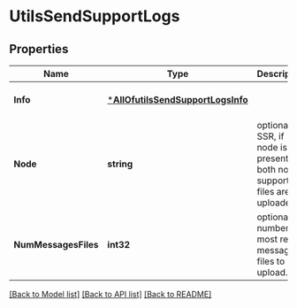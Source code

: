 # UtilsSendSupportLogs

## Properties
Name | Type | Description | Notes
------------ | ------------- | ------------- | -------------
**Info** | [***AllOfutilsSendSupportLogsInfo**](AllOfutilsSendSupportLogsInfo.md) |  | [optional] [default to null]
**Node** | **string** | optional: for SSR, if node is not present, both nodes support files are uploaded | [optional] [default to null]
**NumMessagesFiles** | **int32** | optional: number of most recent messages files to upload. | [optional] [default to 1]

[[Back to Model list]](../README.md#documentation-for-models) [[Back to API list]](../README.md#documentation-for-api-endpoints) [[Back to README]](../README.md)

